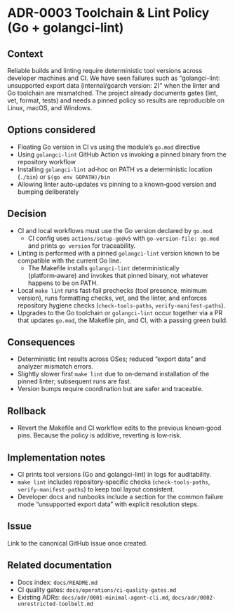 # ADR-0003 Toolchain & Lint Policy (Go + golangci-lint)

## Context
Reliable builds and linting require deterministic tool versions across developer machines and CI. We have seen failures such as “golangci-lint: unsupported export data (internal/goarch version: 2)” when the linter and Go toolchain are mismatched. The project already documents gates (lint, vet, format, tests) and needs a pinned policy so results are reproducible on Linux, macOS, and Windows.

## Options considered
- Floating Go version in CI vs using the module’s `go.mod` directive
- Using `golangci-lint` GitHub Action vs invoking a pinned binary from the repository workflow
- Installing `golangci-lint` ad‑hoc on PATH vs a deterministic location (`./bin`) or `$(go env GOPATH)/bin`
- Allowing linter auto‑updates vs pinning to a known‑good version and bumping deliberately

## Decision
- CI and local workflows must use the Go version declared by `go.mod`.
  - CI config uses `actions/setup-go@v5` with `go-version-file: go.mod` and prints `go version` for traceability.
- Linting is performed with a pinned `golangci-lint` version known to be compatible with the current Go line.
  - The Makefile installs `golangci-lint` deterministically (platform‑aware) and invokes that pinned binary, not whatever happens to be on PATH.
- Local `make lint` runs fast‑fail prechecks (tool presence, minimum version), runs formatting checks, vet, and the linter, and enforces repository hygiene checks (`check-tools-paths`, `verify-manifest-paths`).
- Upgrades to the Go toolchain or `golangci-lint` occur together via a PR that updates `go.mod`, the Makefile pin, and CI, with a passing green build.

## Consequences
- Deterministic lint results across OSes; reduced “export data” and analyzer mismatch errors.
- Slightly slower first `make lint` due to on‑demand installation of the pinned linter; subsequent runs are fast.
- Version bumps require coordination but are safer and traceable.

## Rollback
- Revert the Makefile and CI workflow edits to the previous known‑good pins. Because the policy is additive, reverting is low‑risk.

## Implementation notes
- CI prints tool versions (Go and golangci-lint) in logs for auditability.
- `make lint` includes repository‑specific checks (`check-tools-paths`, `verify-manifest-paths`) to keep tool layout consistent.
- Developer docs and runbooks include a section for the common failure mode “unsupported export data” with explicit resolution steps.

## Issue
Link to the canonical GitHub issue once created.

## Related documentation
- Docs index: `docs/README.md`
- CI quality gates: `docs/operations/ci-quality-gates.md`
- Existing ADRs: `docs/adr/0001-minimal-agent-cli.md`, `docs/adr/0002-unrestricted-toolbelt.md`
